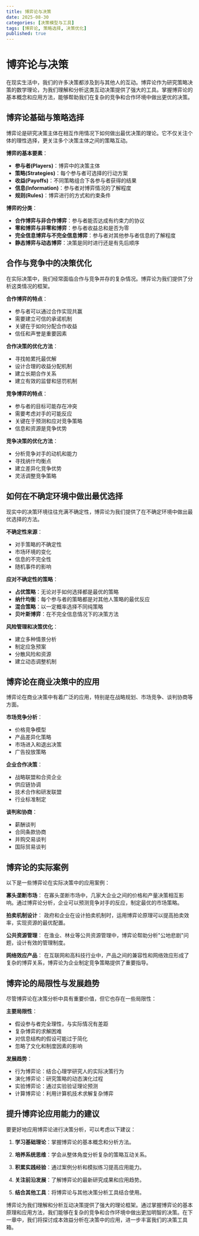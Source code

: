 ```yaml
---
title: 博弈论与决策
date: 2025-08-30
categories: [决策模型与工具]
tags: [博弈论, 策略选择, 决策优化]
published: true
---
```


# 博弈论与决策

在现实生活中，我们的许多决策都涉及到与其他人的互动。博弈论作为研究策略决策的数学理论，为我们理解和分析这类互动决策提供了强大的工具。掌握博弈论的基本概念和应用方法，能够帮助我们在复杂的竞争和合作环境中做出更优的决策。

## 博弈论基础与策略选择

博弈论是研究决策主体在相互作用情况下如何做出最优决策的理论。它不仅关注个体的理性选择，更关注多个决策主体之间的策略互动。

**博弈的基本要素**：
- **参与者(Players)**：博弈中的决策主体
- **策略(Strategies)**：每个参与者可选择的行动方案
- **收益(Payoffs)**：不同策略组合下各参与者获得的结果
- **信息(Information)**：参与者对博弈情况的了解程度
- **规则(Rules)**：博弈进行的方式和约束条件

**博弈的分类**：
- **合作博弈与非合作博弈**：参与者能否达成有约束力的协议
- **零和博弈与非零和博弈**：参与者收益总和是否为零
- **完全信息博弈与不完全信息博弈**：参与者对其他参与者信息的了解程度
- **静态博弈与动态博弈**：决策是同时进行还是有先后顺序

## 合作与竞争中的决策优化

在实际决策中，我们经常面临合作与竞争并存的复杂情况。博弈论为我们提供了分析这类情况的框架。

**合作博弈的特点**：
- 参与者可以通过合作实现共赢
- 需要建立可信的承诺机制
- 关键在于如何分配合作收益
- 信任和声誉是重要因素

**合作决策的优化方法**：
- 寻找帕累托最优解
- 设计合理的收益分配机制
- 建立长期合作关系
- 建立有效的监督和惩罚机制

**竞争博弈的特点**：
- 参与者的目标可能存在冲突
- 需要考虑对手的可能反应
- 关键在于预测和应对竞争策略
- 信息和资源是竞争优势

**竞争决策的优化方法**：
- 分析竞争对手的动机和能力
- 寻找纳什均衡点
- 建立差异化竞争优势
- 灵活调整竞争策略

## 如何在不确定环境中做出最优选择

现实中的决策环境往往充满不确定性，博弈论为我们提供了在不确定环境中做出最优选择的方法。

**不确定性来源**：
- 对手策略的不确定性
- 市场环境的变化
- 信息的不完全性
- 随机事件的影响

**应对不确定性的策略**：
- **占优策略**：无论对手如何选择都是最优的策略
- **纳什均衡**：每个参与者的策略都是对其他人策略的最优反应
- **混合策略**：以一定概率选择不同纯策略
- **贝叶斯博弈**：在不完全信息情况下的决策方法

**风险管理和决策优化**：
- 建立多种情景分析
- 制定应急预案
- 分散风险和资源
- 建立动态调整机制

## 博弈论在商业决策中的应用

博弈论在商业决策中有着广泛的应用，特别是在战略规划、市场竞争、谈判协商等方面。

**市场竞争分析**：
- 价格竞争模型
- 产品差异化策略
- 市场进入和退出决策
- 广告投放策略

**企业合作决策**：
- 战略联盟和合资企业
- 供应链协调
- 技术合作和研发联盟
- 行业标准制定

**谈判和协商**：
- 薪酬谈判
- 合同条款协商
- 并购交易谈判
- 国际贸易谈判

## 博弈论的实际案例

以下是一些博弈论在实际决策中的应用案例：

**寡头垄断市场**：
在寡头垄断市场中，几家大企业之间的价格和产量决策相互影响。通过博弈论分析，企业可以预测竞争对手的反应，制定最优的市场策略。

**拍卖机制设计**：
政府和企业在设计拍卖机制时，运用博弈论原理可以提高拍卖效率，实现资源的最优配置。

**公共资源管理**：
在渔业、林业等公共资源管理中，博弈论帮助分析"公地悲剧"问题，设计有效的管理制度。

**网络效应产品**：
在互联网和高科技行业中，产品之间的兼容性和网络效应形成了复杂的博弈关系，博弈论为企业制定竞争策略提供了重要指导。

## 博弈论的局限性与发展趋势

尽管博弈论在决策分析中具有重要价值，但它也存在一些局限性：

**主要局限性**：
- 假设参与者完全理性，与实际情况有差距
- 复杂博弈的求解困难
- 对信息结构的假设可能过于简化
- 忽略了文化和制度因素的影响

**发展趋势**：
- 行为博弈论：结合心理学研究人的实际决策行为
- 演化博弈论：研究策略的动态演化过程
- 实验博弈论：通过实验验证理论预测
- 计算博弈论：利用计算机技术求解复杂博弈

## 提升博弈论应用能力的建议

要更好地应用博弈论进行决策分析，可以考虑以下建议：

1. **学习基础理论**：掌握博弈论的基本概念和分析方法。

2. **培养系统思维**：学会从整体角度分析复杂的策略互动关系。

3. **积累实践经验**：通过案例分析和模拟练习提高应用能力。

4. **关注前沿发展**：了解博弈论的最新研究成果和应用趋势。

5. **结合其他工具**：将博弈论与其他决策分析工具结合使用。

博弈论为我们理解和分析互动决策提供了强大的理论框架。通过掌握博弈论的基本原理和应用方法，我们能够在复杂的竞争和合作环境中做出更加明智的决策。在下一章中，我们将探讨成本效益分析在决策中的应用，进一步丰富我们的决策工具箱。
